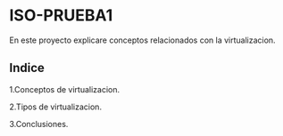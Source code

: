 # ISO-PRUEBA1

En este proyecto explicare conceptos relacionados con la virtualizacion.

## Indice

1.Conceptos de virtualizacion.

2.Tipos de virtualizacion.

3.Conclusiones.
